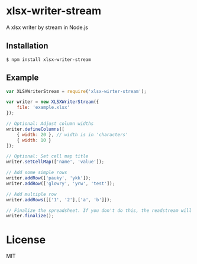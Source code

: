 # xlsx-writer-stream

  A xlsx writer by stream in Node.js

## Installation

```
$ npm install xlsx-writer-stream
```

## Example

```js
var XLSXWriterStream = require('xlsx-wirter-stream');

var writer = new XLSXWriterStream({
    file: 'example.xlsx'
});

// Optional: Adjust column widths
writer.defineColumns([
    { width: 20 }, // width is in 'characters'
    { width: 10 }
]);

// Optional: Set cell map title
writer.setCellMap(['name', 'value']);

// Add some simple rows
writer.addRow(['pauky', 'ykk']);
writer.addRow(['glowry', 'yrw', 'test']);

// Add multiple row
writer.addRows([['1', '2'],['a', 'b']]);

// Finalize the spreadsheet. If you don't do this, the readstream will not end.
writer.finalize();
```

# License

  MIT
